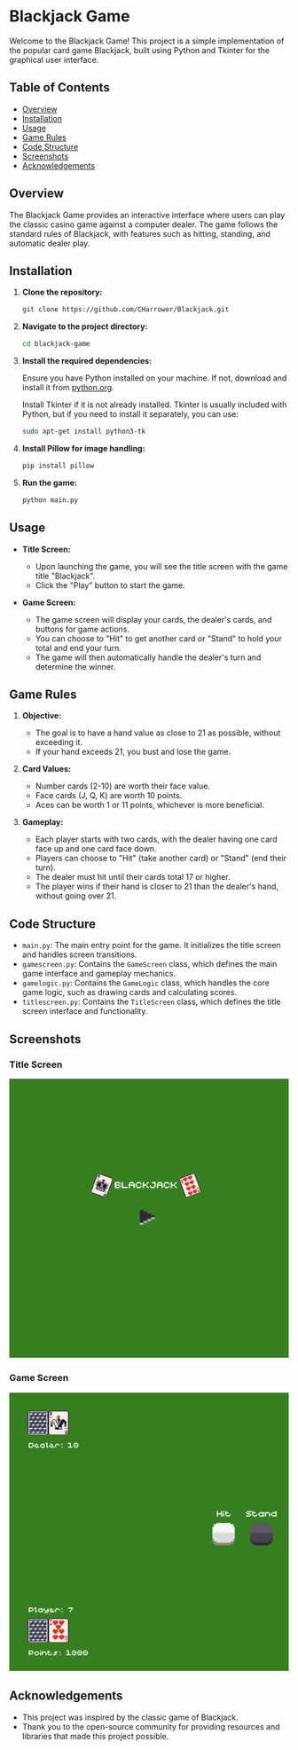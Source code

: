 # Blackjack Game

Welcome to the Blackjack Game! This project is a simple implementation of the popular card game Blackjack, built using Python and Tkinter for the graphical user interface.

## Table of Contents

- [Overview](#overview)
- [Installation](#installation)
- [Usage](#usage)
- [Game Rules](#game-rules)
- [Code Structure](#code-structure)
- [Screenshots](#screenshots)
- [Acknowledgements](#acknowledgements)

## Overview

The Blackjack Game provides an interactive interface where users can play the classic casino game against a computer dealer. The game follows the standard rules of Blackjack, with features such as hitting, standing, and automatic dealer play.

## Installation

1. **Clone the repository:**

    ```bash
    git clone https://github.com/CHarrower/Blackjack.git
    ```

2. **Navigate to the project directory:**

    ```bash
    cd blackjack-game
    ```

3. **Install the required dependencies:**

    Ensure you have Python installed on your machine. If not, download and install it from [python.org](https://www.python.org/).

    Install Tkinter if it is not already installed. Tkinter is usually included with Python, but if you need to install it separately, you can use:

    ```bash
    sudo apt-get install python3-tk
    ```

4. **Install Pillow for image handling:**

    ```bash
    pip install pillow
    ```

5. **Run the game:**

    ```bash
    python main.py
    ```

## Usage

- **Title Screen:**
  - Upon launching the game, you will see the title screen with the game title "Blackjack".
  - Click the "Play" button to start the game.

- **Game Screen:**
  - The game screen will display your cards, the dealer's cards, and buttons for game actions.
  - You can choose to "Hit" to get another card or "Stand" to hold your total and end your turn.
  - The game will then automatically handle the dealer's turn and determine the winner.

## Game Rules

1. **Objective:** 
   - The goal is to have a hand value as close to 21 as possible, without exceeding it.
   - If your hand exceeds 21, you bust and lose the game.

2. **Card Values:**
   - Number cards (2-10) are worth their face value.
   - Face cards (J, Q, K) are worth 10 points.
   - Aces can be worth 1 or 11 points, whichever is more beneficial.

3. **Gameplay:**
   - Each player starts with two cards, with the dealer having one card face up and one card face down.
   - Players can choose to "Hit" (take another card) or "Stand" (end their turn).
   - The dealer must hit until their cards total 17 or higher.
   - The player wins if their hand is closer to 21 than the dealer's hand, without going over 21.

## Code Structure

- `main.py`: The main entry point for the game. It initializes the title screen and handles screen transitions.
- `gamescreen.py`: Contains the `GameScreen` class, which defines the main game interface and gameplay mechanics.
- `gamelogic.py`: Contains the `GameLogic` class, which handles the core game logic, such as drawing cards and calculating scores.
- `titlescreen.py`: Contains the `TitleScreen` class, which defines the title screen interface and functionality.

## Screenshots

### Title Screen
![screenshots /Screenshot 2024-06-17 at 13.53.18.png](<screenshots /Screenshot 2024-06-17 at 13.53.18.png>)

### Game Screen
![screenshots /Screenshot 2024-06-17 at 13.53.35.png](<screenshots /Screenshot 2024-06-17 at 13.53.35.png>)

## Acknowledgements

- This project was inspired by the classic game of Blackjack.
- Thank you to the open-source community for providing resources and libraries that made this project possible.
